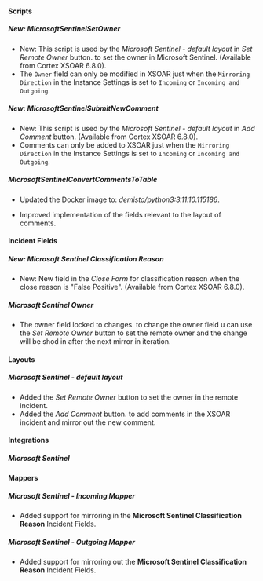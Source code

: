 
#### Scripts

##### New: MicrosoftSentinelSetOwner

- New: This script is used by the *Microsoft Sentinel - default layout* in *Set Remote Owner* button. to set the owner in Microsoft Sentinel. (Available from Cortex XSOAR 6.8.0).
- The `Owner` field can only be modified in XSOAR just when the `Mirroring Direction` in the Instance Settings is set to `Incoming` or `Incoming and Outgoing`.

##### New: MicrosoftSentinelSubmitNewComment

- New: This script is used by the *Microsoft Sentinel - default layout* in *Add Comment* button. (Available from Cortex XSOAR 6.8.0).
- Comments can only be added to XSOAR just when the `Mirroring Direction` in the Instance Settings is set to `Incoming` or `Incoming and Outgoing`.

##### MicrosoftSentinelConvertCommentsToTable

- Updated the Docker image to: *demisto/python3:3.11.10.115186*.

- Improved implementation of the fields relevant to the layout of comments.

#### Incident Fields

##### New: Microsoft Sentinel Classification Reason

- New: New field in the *Close Form* for classification reason when the close reason is "False Positive". (Available from Cortex XSOAR 6.8.0).

##### Microsoft Sentinel Owner

- The owner field locked to changes. to change the owner field u can use the *Set Remote Owner* button to set the remote owner and the change will be shod in after the next mirror in iteration.

#### Layouts

##### Microsoft Sentinel - default layout

- Added the *Set Remote Owner* button to set the owner in the remote incident.
- Added the *Add Comment* button. to add comments in the XSOAR incident and mirror out the new comment.

#### Integrations

##### Microsoft Sentinel

#### Mappers

##### Microsoft Sentinel - Incoming Mapper

- Added support for mirroring in the **Microsoft Sentinel Classification Reason** Incident Fields.

##### Microsoft Sentinel - Outgoing Mapper

- Added support for mirroring out the **Microsoft Sentinel Classification Reason** Incident Fields.
